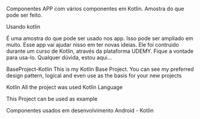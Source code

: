 Componentes
APP com vários componentes em Kotlin. Amostra do que pode ser feito.

Usando kotlin

É uma amostra do que pode ser usado nos app. Isso pode ser ampliado em muito. Esse app vai ajudar nisso em ter novas ideias. Ele foi contruido durante um curso de Kotlin, através da plataforma UDEMY. Fique a vontade para usa-lo. Qualquer dúvida, estou aqui...

BaseProject-Kotlin This is my Kotlin Base Project. You can see my preferred design pattern, logical and even use as the basis for your new projects

Kotlin All the project was used Kotlin Language

This Project can be used as example

Componentes usados em desenvolvimento Android - Kotlin
